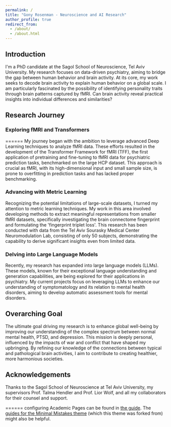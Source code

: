 ```yaml
---
permalink: /
title: "Gony Rosenman - Neuroscience and AI Research"
author_profile: true
redirect_from: 
  - /about/
  - /about.html
---
```


## Introduction

I'm a PhD candidate at the Sagol School of Neuroscience, Tel Aviv University. My research focuses on data-driven psychiatry, aiming to bridge the gap between human behavior and brain activity. At its core, my work seeks to decode brain activity to explain human behavior on a global scale. I am particularly fascinated by the possibility of identifying personality traits through brain patterns captured by fMRI. Can brain activity reveal practical insights into individual differences and similarities?

## Research Journey

### Exploring fMRI and Transformers

======
My journey began with the ambition to leverage advanced Deep Learning techniques to analyze fMRI data. These efforts resulted in the development of the Transformer Framework for fMRI (TFF), the first application of pretraining and fine-tuning to fMRI data for psychiatric prediction tasks, benchmarked on the large HCP dataset. This approach is crucial as fMRI, with its high-dimensional input and small sample size, is prone to overfitting in prediction tasks and has lacked proper benchmarking.

### Advancing with Metric Learning

Recognizing the potential limitations of large-scale datasets, I turned my attention to metric learning techniques. My work in this area involved developing methods to extract meaningful representations from smaller fMRI datasets, specifically investigating the brain connectome fingerprint and formulating the 'fingerprint triplet loss'. This research has been conducted with data from the Tel Aviv Sourasky Medical Center Neuromodulation Lab, consisting of only 50 subjects, demonstrating the capability to derive significant insights even from limited data.

### Delving into Large Language Models

Recently, my research has expanded into large language models (LLMs). These models, known for their exceptional language understanding and generation capabilities, are being explored for their applications in psychiatry. My current projects focus on leveraging LLMs to enhance our understanding of symptomatology and its relation to mental health disorders, aiming to develop automatic assessment tools for mental disorders.

## Overarching Goal

The ultimate goal driving my research is to enhance global well-being by improving our understanding of the complex spectrum between normal mental health, PTSD, and depression. This mission is deeply personal, influenced by the impacts of war and conflict that have shaped my upbringing. By refining our knowledge of the connections between typical and pathological brain activities, I aim to contribute to creating healthier, more harmonious societies.

## Acknowledgements

Thanks to the Sagol School of Neuroscience at Tel Aviv University, my supervisors Prof. Talma Hendler and Prof. Lior Wolf, and all my collaborators for their counsel and support.

======
 configuring Academic Pages can be found in [the guide](https://academicpages.github.io/markdown/). The [guides for the Minimal Mistakes theme](https://mmistakes.github.io/minimal-mistakes/docs/configuration/) (which this theme was forked from) might also be helpful.
